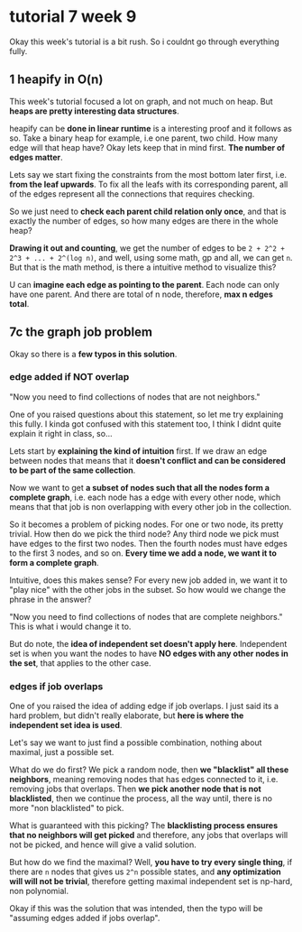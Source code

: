 # tutorial 7 week 9
Okay this week's tutorial is a bit rush. So i couldnt go through everything fully. 

## 1 heapify in O(n)
This week's tutorial focused a lot on graph, and not much on heap. But **heaps are pretty interesting data structures**.

heapify can be **done in linear runtime** is a interesting proof and it follows as so. Take a binary heap for example, i.e one parent, two child. How many edge will that heap have? Okay lets keep that in mind first. **The number of edges matter**.

Lets say we start fixing the constraints from the most bottom later first, i.e. **from the leaf upwards**. To fix all the leafs with its corresponding parent, all of the edges represent all the connections that requires checking.

So we just need to **check each parent child relation only once**, and that is exactly the number of edges, so how many edges are there in the whole heap?

**Drawing it out and counting**, we get the number of edges to be `2 + 2^2 + 2^3 + ... + 2^(log n)`, and well, using some math, gp and all, we can get `n`. But that is the math method, is there a intuitive method to visualize this?

U can **imagine each edge as pointing to the parent**. Each node can only have one parent. And there are total of n node, therefore, **max n edges total**.

## 7c the graph job problem
Okay so there is a **few typos in this solution**.

### edge added if NOT overlap
"Now you need to find collections of nodes that are not neighbors."

One of you raised questions about this statement, so let me try explaining this fully. I kinda got confused with this statement too, I think I didnt quite explain it right in class, so... 

Lets start by **explaining the kind of intuition** first. If we draw an edge between nodes that means that it **doesn't conflict and can be considered to be part of the same collection**.

Now we want to get **a subset of nodes such that all the nodes form a complete graph**, i.e. each node has a edge with every other node, which means that that job is non overlapping with every other job in the collection.

So it becomes a problem of picking nodes. For one or two node, its pretty trivial. How then do we pick the third node? Any third node we pick must have edges to the first two nodes. Then the fourth nodes must have edges to the first 3 nodes, and so on. **Every time we add a node, we want it to form a complete graph**.

Intuitive, does this makes sense? For every new job added in, we want it to "play nice" with the other jobs in the subset. So how would we change the phrase in the answer?

"Now you need to find collections of nodes that are complete neighbors." This is what i would change it to.

But do note, the **idea of independent set doesn't apply here**. Independent set is when you want the nodes to have **NO edges with any other nodes in the set**, that applies to the other case.

### edges if job overlaps
One of you raised the idea of adding edge if job overlaps. I just said its a hard problem, but didn't really elaborate, but **here is where the independent set idea is used**.

Let's say we want to just find a possible combination, nothing about maximal, just a possible set.

What do we do first? We pick a random node, then **we "blacklist" all these neighbors**, meaning removing nodes that has edges connected to it, i.e. removing jobs that overlaps. Then **we pick another node that is not blacklisted**, then we continue the process, all the way until, there is no more "non blacklisted" to pick.

What is guaranteed with this picking? The **blacklisting process ensures that no neighbors will get picked** and therefore, any jobs that overlaps will not be picked, and hence will give a valid solution.

But how do we find the maximal? Well, **you have to try every single thing**, if there are `n` nodes that gives us `2^n` possible states, and **any optimization will will not be trivial**, therefore getting maximal independent set is np-hard, non polynomial.

Okay if this was the solution that was intended, then the typo will be "assuming edges added if jobs overlap".

